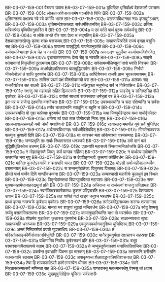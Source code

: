 BR-03-07-159-001	वैश्रवण उवाच
BR-03-07-159-001a	युधिष्ठिर धृतिर्दाक्ष्यं देशकालौ पराक्रमः
BR-03-07-159-001c	लोकतन्त्रविधानानामेष पञ्चविधो विधिः
BR-03-07-159-002a	धृतिमन्तश्च दक्षाश्च स्वे स्वे कर्मणि भारत
BR-03-07-159-002c	पराक्रमविधानज्ञा नराः कृतयुगेऽभवन्
BR-03-07-159-003a	धृतिमान्देशकालज्ञः सर्वधर्मविधानवित्
BR-03-07-159-003c	क्षत्रियः क्षत्रियश्रेष्ठ पृथिवीमनुशास्ति वै
BR-03-07-159-004a	य एवं वर्तते पार्थ पुरुषः सर्वकर्मसु
BR-03-07-159-004c	स लोके लभते वीर यशः प्रेत्य च सद्गतिम्
BR-03-07-159-005a	देशकालान्तरप्रेप्सुः कृत्वा शक्रः पराक्रमम्
BR-03-07-159-005c	सम्प्राप्तस्त्रिदिवे राज्यं वृत्रहा वसुभिः सह
BR-03-07-159-006a	पापात्मा पापबुद्धिर्यः पापमेवानुवर्तते
BR-03-07-159-006c	कर्मणामविभागज्ञः प्रेत्य चेह च नश्यति
BR-03-07-159-007a	अकालज्ञः सुदुर्मेधाः कार्याणामविशेषवित्
BR-03-07-159-007c	वृथाचारसमारम्भः प्रेत्य चेह च नश्यति
BR-03-07-159-008a	साहसे वर्तमानानां निकृतीनां दुरात्मनाम्
BR-03-07-159-008c	सर्वसामर्थ्यलिप्सूनां पापो भवति निश्चयः
BR-03-07-159-009a	अधर्मज्ञोऽवलिप्तश्च बालबुद्धिरमर्षणः
BR-03-07-159-009c	निर्भयो भीमसेनोऽयं तं शाधि पुरुषर्षभ
BR-03-07-159-010a	आर्ष्टिषेणस्य राजर्षेः प्राप्य भूयस्त्वमाश्रमम्
BR-03-07-159-010c	तामिस्रं प्रथमं पक्षं वीतशोकभयो वस
BR-03-07-159-011a	अलकाः सह गन्धर्वैर्यक्षैश्च सह राक्षसैः
BR-03-07-159-011c	मन्नियुक्ता मनुष्येन्द्र सर्वे च गिरिवासिनः
BR-03-07-159-011e	रक्षन्तु त्वा महाबाहो सहितं द्विजसत्तमैः
BR-03-07-159-012a	साहसेषु च सन्तिष्ठन्निह शैले वृकोदरः
BR-03-07-159-012c	वार्यतां साध्वयं राजंस्त्वया धर्मभृतां वर
BR-03-07-159-013a	इतः परं च राजेन्द्र द्रक्ष्यन्ति वनगोचराः
BR-03-07-159-013c	उपस्थास्यन्ति च सदा रक्षिष्यन्ति च सर्वशः
BR-03-07-159-014a	तथैव चान्नपानानि स्वादूनि च बहूनि च
BR-03-07-159-014c	उपस्थास्यन्ति वो गृह्य मत्प्रेष्याः पुरुषर्षभ
BR-03-07-159-015a	यथा जिष्णुर्महेन्द्रस्य यथा वायोर्वृकोदरः
BR-03-07-159-015c	धर्मस्य त्वं यथा तात योगोत्पन्नो निजः सुतः
BR-03-07-159-016a	आत्मजावात्मसम्पन्नौ यमौ चोभौ यथाश्विनोः
BR-03-07-159-016c	रक्ष्यास्तद्वन्ममापीह यूयं सर्वे युधिष्ठिर
BR-03-07-159-017a	अर्थतत्त्वविभागज्ञः सर्वधर्मविशेषवित्
BR-03-07-159-017c	भीमसेनादवरजः फल्गुनः कुशली दिवि
BR-03-07-159-018a	याः काश्चन मता लोकेष्वग्र्याः परमसम्पदः
BR-03-07-159-018c	जन्मप्रभृति ताः सर्वाः स्थितास्तात धनञ्जये
BR-03-07-159-019a	दमो दानं बलं बुद्धिर्ह्रीर्धृतिस्तेज उत्तमम्
BR-03-07-159-019c	एतान्यपि महासत्त्वे स्थितान्यमिततेजसि
BR-03-07-159-020a	न मोहात्कुरुते जिष्णुः कर्म पाण्डव गर्हितम्
BR-03-07-159-020c	न पार्थस्य मृषोक्तानि कथयन्ति नरा नृषु
BR-03-07-159-021a	स देवपितृगन्धर्वैः कुरूणां कीर्तिवर्धनः
BR-03-07-159-021c	मानितः कुरुतेऽस्त्राणि शक्रसद्मनि भारत
BR-03-07-159-022a	योऽसौ सर्वान्महीपालान्धर्मेण वशमानयत्
BR-03-07-159-022c	स शन्तनुर्महातेजाः पितुस्तव पितामहः
BR-03-07-159-022e	प्रीयते पार्थ पार्थेन दिवि गाण्डीवधन्वना
BR-03-07-159-023a	सम्यक्चासौ महावीर्यः कुलधुर्य इव स्थितः
BR-03-07-159-023c	पितॄन्देवांस्तथा विप्रान्पूजयित्वा महायशाः
BR-03-07-159-023e	सप्त मुख्यान्महामेधानाहरद्यमुनां प्रति
BR-03-07-159-024a	अधिराजः स राजंस्त्वां शन्तनुः प्रपितामहः
BR-03-07-159-024c	स्वर्गजिच्छक्रलोकस्थः कुशलं परिपृच्छति
BR-03-07-159-025	वैशम्पायन उवाच
BR-03-07-159-025a	ततः शक्तिं गदां खड्गं धनुश्च भरतर्षभ
BR-03-07-159-025c	प्राध्वं कृत्वा नमश्चक्रे कुबेराय वृकोदरः
BR-03-07-159-026a	ततोऽब्रवीद्धनाध्यक्षः शरण्यः शरणागतम्
BR-03-07-159-026c	मानहा भव शत्रूणां सुहृदां नन्दिवर्धनः
BR-03-07-159-027a	स्वेषु वेश्मसु रम्येषु वसतामित्रतापनाः
BR-03-07-159-027c	कामानुपहरिष्यन्ति यक्षा वो भरतर्षभाः
BR-03-07-159-028a	शीघ्रमेव गुडाकेशः कृतास्त्रः पुरुषर्षभः
BR-03-07-159-028c	साक्षान्मघवता सृष्टः सम्प्राप्स्यति धनञ्जयः
BR-03-07-159-029a	एवमुत्तमकर्माणमनुशिष्य युधिष्ठिरम्
BR-03-07-159-029c	अस्तं गिरिवरश्रेष्ठं प्रययौ गुह्यकाधिपः
BR-03-07-159-030a	तं परिस्तोमसङ्कीर्णैर्नानारत्नविभूषितैः
BR-03-07-159-030c	यानैरनुययुर्यक्षा राक्षसाश्च सहस्रशः
BR-03-07-159-031a	पक्षिणामिव निर्घोषः कुबेरसदनं प्रति
BR-03-07-159-031c	बभूव परमाश्वानामैरावतपथे यताम्
BR-03-07-159-032a	ते जग्मुस्तूर्णमाकाशं धनाधिपतिवाजिनः
BR-03-07-159-032c	प्रकर्षन्त इवाभ्राणि पिबन्त इव मारुतम्
BR-03-07-159-033a	ततस्तानि शरीराणि गतसत्त्वानि रक्षसाम्
BR-03-07-159-033c	अपाकृष्यन्त शैलाग्राद्धनाधिपतिशासनात्
BR-03-07-159-034a	तेषां हि शापकालोऽसौ कृतोऽगस्त्येन धीमता
BR-03-07-159-034c	समरे निहतास्तस्मात्सर्वे मणिमता सह
BR-03-07-159-035a	पाण्डवास्तु महात्मानस्तेषु वेश्मसु तां क्षपाम्
BR-03-07-159-035c	सुखमूषुर्गतोद्वेगाः पूजिताः सर्वराक्षसैः
